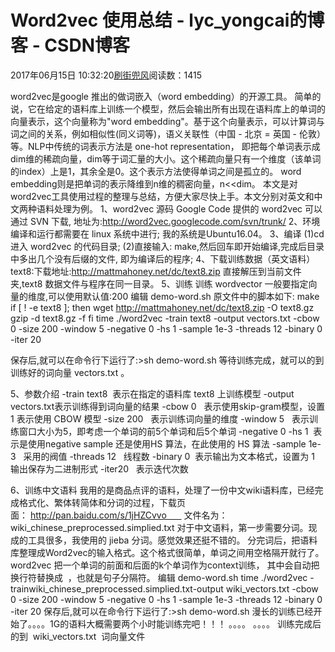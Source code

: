 
# Word2vec 使用总结 - lyc_yongcai的博客 - CSDN博客


2017年06月15日 10:32:20[刷街兜风](https://me.csdn.net/lyc_yongcai)阅读数：1415


word2vec是google 推出的做词嵌入（word embedding）的开源工具。 简单的说，它在给定的语料库上训练一个模型，然后会输出所有出现在语料库上的单词的向量表示，这个向量称为"word embedding"。基于这个向量表示，可以计算词与词之间的关系，例如相似性(同义词等)，语义关联性（中国 - 北京 = 英国 - 伦敦）等。NLP中传统的词表示方法是 one-hot representation， 即把每个单词表示成dim维的稀疏向量，dim等于词汇量的大小。这个稀疏向量只有一个维度（该单词的index）上是1，其余全是0。这个表示方法使得单词之间是孤立的。
 word embedding则是把单词的表示降维到n维的稠密向量，n<<dim。
本文是对word2vec工具使用过程的整理与总结，方便大家尽快上手。本文分别对英文和中文两种语料处理为例。
1、word2vec 源码
Google Code 提供的 word2vec 可以通过 SVN 下载,
地址为:http://word2vec.googlecode.com/svn/trunk/
2、环境
编译和运行都需要在 linux 系统中进行; 我的系统是Ubuntu16.04。
3、编译
(1)cd 进入 word2vec 的代码目录;
(2)直接输入: make,然后回车即开始编译,完成后目录中多出几个没有后缀的文件, 即为编译后的程序;
4、下载训练数据（英文语料）
text8:下载地址:http://mattmahoney.net/dc/text8.zip
直接解压到当前文件夹,text8 数据文件与程序在同一目录。
5、训练
训练 wordvector 一般要指定向量的维度,可以使用默认值:200
编辑 demo-word.sh
原文件中的脚本如下:
make
if [ ! -e text8 ]; then
wget http://mattmahoney.net/dc/text8.zip -O text8.gz
gzip -d text8.gz -f
fi
time ./word2vec -train text8 -output vectors.txt -cbow 0 -size 200 -window 5 -negative 0 -hs
1 -sample 1e-3 -threads 12 -binary 0 -iter 20

保存后,就可以在命令行下运行了:>sh demo-word.sh
等待训练完成，就可以的到训练好的词向量 vectors.txt 。

5、参数介绍
-train text8  表示在指定的语料库 text8 上训练模型
-output vectors.txt表示训练得到词向量的结果
-cbow 0   表示使用skip-gram模型，设置 1 表示使用 CBOW 模型
-size 200   表示训练词向量的维度
-window 5   表示训练窗口大小为5，即考虑一个单词的前5个单词和后5个单词
-negative 0 -hs 1  表示是使用negative sample 还是使用HS 算法，在此使用的 HS 算法
-sample 1e-3   采用的阀值
-threads 12   线程数
-binary 0  表示输出为文本格式，设置为 1 输出保存为二进制形式
-iter20   表示迭代次数

6、训练中文语料
我用的是商品点评的语料，处理了一份中文wiki语料库，已经完成格式化、繁体转简体和分词的过程，下载页面： http://pan.baidu.com/s/1jHZCvvo       文件名为：wiki_chinese_preprocessed.simplied.txt
对于中文语料，第一步需要分词。现成的工具很多，我使用的 jieba 分词。感觉效果还挺不错的。
分完词后，把语料库整理成Word2vec的输入格式。这个格式很简单，单词之间用空格隔开就行了。 word2vec 把一个单词的前面和后面的k个单词作为context训练， 其中会自动把换行符替换成 </s> ，也就是句子分隔符。
编辑 demo-word.sh
time ./word2vec -trainwiki_chinese_preprocessed.simplied.txt-output wiki_vectors.txt -cbow 0 -size 200 -window 5 -negative 0 -hs 1 -sample 1e-3 -threads 12 -binary
 0 -iter 20
保存后,就可以在命令行下运行了:>sh demo-word.sh
漫长的训练已经开始了。。。。1G的语料大概需要两个小时能训练完吧！！！
。。。。
。。。。
训练完成后的到  wiki_vectors.txt  词向量文件



